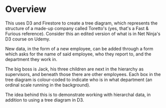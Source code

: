 # Overview
This uses D3 and Firestore to create a tree diagram, which represents the structure of a made-up company called Toretto's (yes, that's a Fast & Furious reference). Consider this an edited version of what is in Net Ninja's D3 course on Udemy.

New data, in the form of a new employee, can be added through a form which asks for the name of said employee, who they report to, and the department they work in. 

The big boss is Jack, his three children are next in the hierarchy as supervisors, and beneath those there are other employees. Each box in the tree diagram is colour-coded to indicate who is in what department (an ordinal scale running in the background).

The idea behind this is to demonstrate working with hierarchal data, in addition to using a tree diagram in D3.